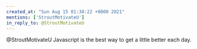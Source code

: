 ```yaml
---
created_at: "Sun Aug 15 01:38:22 +0000 2021"
mentions: ['StroutMotivateU']
in_reply_to: @StroutMotivateU
---
```


@StroutMotivateU Javascript is the best way to get a little better each day.